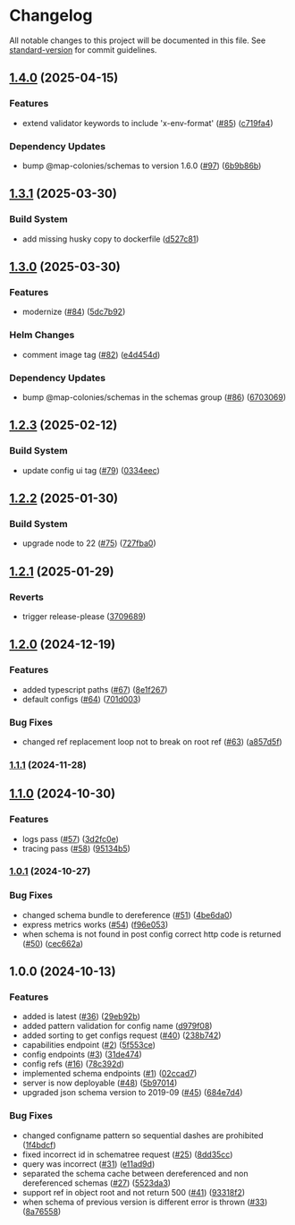 # Changelog

All notable changes to this project will be documented in this file. See [standard-version](https://github.com/conventional-changelog/standard-version) for commit guidelines.

## [1.4.0](https://github.com/MapColonies/config-server/compare/v1.3.1...v1.4.0) (2025-04-15)


### Features

* extend validator keywords to include 'x-env-format' ([#85](https://github.com/MapColonies/config-server/issues/85)) ([c719fa4](https://github.com/MapColonies/config-server/commit/c719fa416b7b31e7422810d496e0e0423ec0f4cc))


### Dependency Updates

* bump @map-colonies/schemas to version 1.6.0 ([#97](https://github.com/MapColonies/config-server/issues/97)) ([6b9b86b](https://github.com/MapColonies/config-server/commit/6b9b86b94e1479a557d381d172e59962d4da4d80))

## [1.3.1](https://github.com/MapColonies/config-server/compare/v1.3.0...v1.3.1) (2025-03-30)


### Build System

* add missing husky copy to dockerfile ([d527c81](https://github.com/MapColonies/config-server/commit/d527c816d76dea70c4eb5ec4e15c4a0ab24b00fa))

## [1.3.0](https://github.com/MapColonies/config-server/compare/v1.2.3...v1.3.0) (2025-03-30)


### Features

* modernize ([#84](https://github.com/MapColonies/config-server/issues/84)) ([5dc7b92](https://github.com/MapColonies/config-server/commit/5dc7b929b64dab75533d440ad1aabe70244a50a2))


### Helm Changes

* comment image tag ([#82](https://github.com/MapColonies/config-server/issues/82)) ([e4d454d](https://github.com/MapColonies/config-server/commit/e4d454ddcdab3cce42b9452961fe94bdf43ba99b))


### Dependency Updates

* bump @map-colonies/schemas in the schemas group ([#86](https://github.com/MapColonies/config-server/issues/86)) ([6703069](https://github.com/MapColonies/config-server/commit/6703069410d0c13d8ac5861ef89bae280f1db628))

## [1.2.3](https://github.com/MapColonies/config-server/compare/v1.2.2...v1.2.3) (2025-02-12)


### Build System

* update config ui tag ([#79](https://github.com/MapColonies/config-server/issues/79)) ([0334eec](https://github.com/MapColonies/config-server/commit/0334eec920b05771fa337c7ef7703d040274ec80))

## [1.2.2](https://github.com/MapColonies/config-server/compare/v1.2.1...v1.2.2) (2025-01-30)


### Build System

* upgrade node to 22 ([#75](https://github.com/MapColonies/config-server/issues/75)) ([727fba0](https://github.com/MapColonies/config-server/commit/727fba04c714d869b0113bd3105502a7c4974042))

## [1.2.1](https://github.com/MapColonies/config-server/compare/v1.2.0...v1.2.1) (2025-01-29)


### Reverts

* trigger release-please ([3709689](https://github.com/MapColonies/config-server/commit/37096899d16ee7c10374cff1fc2d4888332c4700))

## [1.2.0](https://github.com/MapColonies/config-server/compare/v1.1.1...v1.2.0) (2024-12-19)


### Features

* added typescript paths ([#67](https://github.com/MapColonies/config-server/issues/67)) ([8e1f267](https://github.com/MapColonies/config-server/commit/8e1f2676acca53e92de04d890307f20adaaf78bf))
* default configs ([#64](https://github.com/MapColonies/config-server/issues/64)) ([701d003](https://github.com/MapColonies/config-server/commit/701d0034108ef67896160746d0b6c923ce217d34))


### Bug Fixes

* changed ref replacement loop not to break on root ref ([#63](https://github.com/MapColonies/config-server/issues/63)) ([a857d5f](https://github.com/MapColonies/config-server/commit/a857d5f59584881aa2f84b03fd7e2b729d360efe))

### [1.1.1](https://github.com/MapColonies/config-server/compare/v1.1.0...v1.1.1) (2024-11-28)

## [1.1.0](https://github.com/MapColonies/config-server/compare/v1.0.1...v1.1.0) (2024-10-30)


### Features

* logs pass ([#57](https://github.com/MapColonies/config-server/issues/57)) ([3d2fc0e](https://github.com/MapColonies/config-server/commit/3d2fc0e56a38c04436981d56a39483552d973919))
* tracing pass ([#58](https://github.com/MapColonies/config-server/issues/58)) ([95134b5](https://github.com/MapColonies/config-server/commit/95134b53eeec9c66f717ca791ee43237b0ad5ba3))

### [1.0.1](https://github.com/MapColonies/config-server/compare/v1.0.0...v1.0.1) (2024-10-27)


### Bug Fixes

* changed schema bundle to dereference ([#51](https://github.com/MapColonies/config-server/issues/51)) ([4be6da0](https://github.com/MapColonies/config-server/commit/4be6da0fa000c40d5c6ab5fc2caf13e97f67a60f))
* express metrics works ([#54](https://github.com/MapColonies/config-server/issues/54)) ([f96e053](https://github.com/MapColonies/config-server/commit/f96e053ec62af1f2ce44b48589022fa5f0a2810c))
* when schema is not found in post config correct http code is returned ([#50](https://github.com/MapColonies/config-server/issues/50)) ([cec662a](https://github.com/MapColonies/config-server/commit/cec662a9f0081178b745415265b46c2b9cf35725))

## 1.0.0 (2024-10-13)


### Features

* added is latest ([#36](https://github.com/MapColonies/config-server/issues/36)) ([29eb92b](https://github.com/MapColonies/config-server/commit/29eb92be674f2ff8d0b51726fd90e95b6d0fa380))
* added pattern validation for config name ([d979f08](https://github.com/MapColonies/config-server/commit/d979f089b128a1174266b93d5c4767f4c170081e))
* added sorting to get configs request ([#40](https://github.com/MapColonies/config-server/issues/40)) ([238b742](https://github.com/MapColonies/config-server/commit/238b7427b0d06bf18e7ff01785601774d2624e6a))
* capabilities endpoint ([#2](https://github.com/MapColonies/config-server/issues/2)) ([5f553ce](https://github.com/MapColonies/config-server/commit/5f553cef84b04257d9981a78bea27bbfdc530754))
* config endpoints ([#3](https://github.com/MapColonies/config-server/issues/3)) ([31de474](https://github.com/MapColonies/config-server/commit/31de47456d1b08ce18c27c9aac15d01977603de5))
* config refs ([#16](https://github.com/MapColonies/config-server/issues/16)) ([78c392d](https://github.com/MapColonies/config-server/commit/78c392d5d4fbad2564cb481f3bb82f24c4f6cd68))
* implemented schema endpoints ([#1](https://github.com/MapColonies/config-server/issues/1)) ([02ccad7](https://github.com/MapColonies/config-server/commit/02ccad79a866e50439204a9667f1911febe47cc2))
* server is now deployable ([#48](https://github.com/MapColonies/config-server/issues/48)) ([5b97014](https://github.com/MapColonies/config-server/commit/5b97014a243511cdf48ed384cb9baf9aa3ad67f9))
* upgraded json schema version to 2019-09 ([#45](https://github.com/MapColonies/config-server/issues/45)) ([684e7d4](https://github.com/MapColonies/config-server/commit/684e7d4de36c7fa5dfb01db2d2f10ae79abdfdf4))


### Bug Fixes

* changed configname pattern so sequential dashes are prohibited ([1f4bdcf](https://github.com/MapColonies/config-server/commit/1f4bdcfa5c360c63fafe3e16683450f8577dbbc6))
* fixed incorrect id in schematree request ([#25](https://github.com/MapColonies/config-server/issues/25)) ([8dd35cc](https://github.com/MapColonies/config-server/commit/8dd35cc5cd2a151a70d9ad130c249a26c51e7770))
* query was incorrect ([#31](https://github.com/MapColonies/config-server/issues/31)) ([e11ad9d](https://github.com/MapColonies/config-server/commit/e11ad9d18639f58e8d2421887094ffb33212102d))
* separated the schema cache between dereferenced and non dereferenced schemas ([#27](https://github.com/MapColonies/config-server/issues/27)) ([5523da3](https://github.com/MapColonies/config-server/commit/5523da3f002d497341cd19a7f50b6a98ea1fff2c))
* support ref in object root and not return 500 ([#41](https://github.com/MapColonies/config-server/issues/41)) ([93318f2](https://github.com/MapColonies/config-server/commit/93318f24984a53afa24e5a1ce7f1e32e4ea1b070))
* when schema of previous version is different error is thrown ([#33](https://github.com/MapColonies/config-server/issues/33)) ([8a76558](https://github.com/MapColonies/config-server/commit/8a765581cb946d5f9f9db08fba6ceb70c3437d30))
